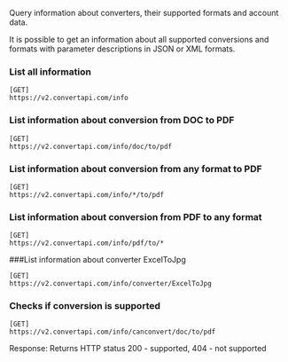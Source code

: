 Query information about converters, their supported formats and account data.

It is possible to get an information about all supported conversions and formats with parameter descriptions in JSON or XML formats.

### List all information
```
[GET]
https://v2.convertapi.com/info
```
### List information about conversion from DOC to PDF
```
[GET]
https://v2.convertapi.com/info/doc/to/pdf
```
### List information about conversion from any format to PDF
```
[GET]
https://v2.convertapi.com/info/*/to/pdf
```
### List information about conversion from PDF to any format
```
[GET]
https://v2.convertapi.com/info/pdf/to/*
```
###List information about converter ExcelToJpg
```
[GET]
https://v2.convertapi.com/info/converter/ExcelToJpg
```
### Checks if conversion is supported
```
[GET]
https://v2.convertapi.com/info/canconvert/doc/to/pdf
````
Response:
Returns HTTP status 200 - supported, 404 - not supported
